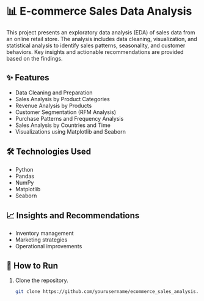 # 📊 E-commerce Sales Data Analysis

This project presents an exploratory data analysis (EDA) of sales data from an online retail store. The analysis includes data cleaning, visualization, and statistical analysis to identify sales patterns, seasonality, and customer behaviors. Key insights and actionable recommendations are provided based on the findings.

## ✨ Features

- Data Cleaning and Preparation
- Sales Analysis by Product Categories
- Revenue Analysis by Products
- Customer Segmentation (RFM Analysis)
- Purchase Patterns and Frequency Analysis
- Sales Analysis by Countries and Time
- Visualizations using Matplotlib and Seaborn

## 🛠️ Technologies Used

- Python
- Pandas
- NumPy
- Matplotlib
- Seaborn

## 📈 Insights and Recommendations

- Inventory management
- Marketing strategies
- Operational improvements

## 🚀 How to Run

1. Clone the repository.
   ```bash
   git clone https://github.com/yourusername/ecommerce_sales_analysis.git
   ```
